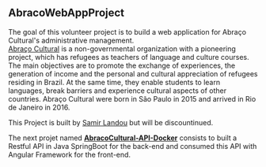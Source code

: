 ## AbracoWebAppProject
The goal of this volunteer project is to build a web application for Abraço Cultural's administrative management.<br/>
[Abraço Cultural](www.abracocultural.com.br) is a non-governmental organization with a pioneering project, which has refugees as teachers of language and culture courses. The main objectives are to promote the exchange of experiences, the generation of income and the personal and cultural appreciation of refugees residing in Brazil. At the same time, they enable students to learn languages, break barriers and experience cultural aspects of other countries. Abraço Cultural were born in São Paulo in 2015 and arrived in Rio de Janeiro in 2016.

This Project is built by [Samir Landou](https://www.linkedin.com/in/samir-landou-42661719a) but will be discountinued.

The next projet named [**AbracoCultural-API-Docker**](https://github.com/samirlandou/AbracoCulturalAPI) consists to built a Restful API in Java SpringBoot for the back-end and consumed this API with Angular Framework for the front-end.
